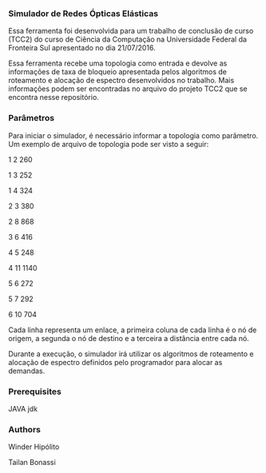 ### Simulador de Redes Ópticas Elásticas

Essa ferramenta foi desenvolvida para um trabalho de conclusão de curso (TCC2) do curso de Ciência da Computação na Universidade Federal da Fronteira Sul apresentado no dia 21/07/2016. 

Essa ferramenta recebe uma topologia como entrada e devolve as informações de taxa de bloqueio apresentada pelos algoritmos de roteamento e alocação de espectro desenvolvidos no trabalho. Mais informações podem ser encontradas no arquivo do projeto TCC2 que se encontra nesse repositório.

### Parâmetros

Para iniciar o simulador, é necessário informar a topologia como parâmetro. Um exemplo de arquivo de topologia pode ser visto a seguir:

1 2 260

1 3 252

1 4 324

2 3 380

2 8 868

3 6 416

4 5 248

4 11 1140

5 6 272

5 7 292

6 10 704

Cada linha representa um enlace, a primeira coluna de cada linha é o nó de origem, a segunda o nó de destino e a terceira a distância entre cada nó.

Durante a execução, o simulador irá utilizar os algoritmos de roteamento e alocação de espectro definidos pelo programador para alocar as demandas.

### Prerequisites

JAVA jdk


### Authors

Winder Hipólito

Tailan Bonassi


